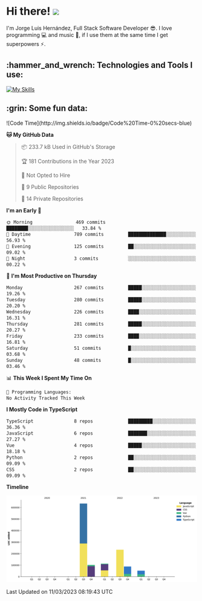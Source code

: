 <h1 align="left">
 <abc>
  <br>Hi there! <img src="https://user-images.githubusercontent.com/42378118/110234147-e3259600-7f4e-11eb-95be-0c4047144dea.gif" width="30"><br>
 </abc>
</h1>

I'm Jorge Luis Hernández, Full Stack Software Developer :sunglasses:. I love programming :computer: and music :musical_score:, if I use them at the same time I get superpowers :zap:. 


<h2 align="left">:hammer_and_wrench: Technologies and Tools I use:</h2>

[![My Skills](https://skillicons.dev/icons?i=js,ts,html,css,py,vue,react,next,nest,postgres,mysql)](https://skillicons.dev)

<h2 align="left">:grin: Some fun data:</h2>
<!--START_SECTION:waka-->
![Code Time](http://img.shields.io/badge/Code%20Time-0%20secs-blue)

**🐱 My GitHub Data** 

> 📦 233.7 kB Used in GitHub's Storage 
 > 
> 🏆 181 Contributions in the Year 2023
 > 
> 🚫 Not Opted to Hire
 > 
> 📜 9 Public Repositories 
 > 
> 🔑 14 Private Repositories 
 > 
**I'm an Early 🐤** 

```text
🌞 Morning                469 commits         ████████░░░░░░░░░░░░░░░░░   33.84 % 
🌆 Daytime                789 commits         ██████████████░░░░░░░░░░░   56.93 % 
🌃 Evening                125 commits         ██░░░░░░░░░░░░░░░░░░░░░░░   09.02 % 
🌙 Night                  3 commits           ░░░░░░░░░░░░░░░░░░░░░░░░░   00.22 % 
```
📅 **I'm Most Productive on Thursday** 

```text
Monday                   267 commits         █████░░░░░░░░░░░░░░░░░░░░   19.26 % 
Tuesday                  280 commits         █████░░░░░░░░░░░░░░░░░░░░   20.20 % 
Wednesday                226 commits         ████░░░░░░░░░░░░░░░░░░░░░   16.31 % 
Thursday                 281 commits         █████░░░░░░░░░░░░░░░░░░░░   20.27 % 
Friday                   233 commits         ████░░░░░░░░░░░░░░░░░░░░░   16.81 % 
Saturday                 51 commits          █░░░░░░░░░░░░░░░░░░░░░░░░   03.68 % 
Sunday                   48 commits          █░░░░░░░░░░░░░░░░░░░░░░░░   03.46 % 
```


📊 **This Week I Spent My Time On** 

```text
💬 Programming Languages: 
No Activity Tracked This Week
```

**I Mostly Code in TypeScript** 

```text
TypeScript               8 repos             █████████░░░░░░░░░░░░░░░░   36.36 % 
JavaScript               6 repos             ███████░░░░░░░░░░░░░░░░░░   27.27 % 
Vue                      4 repos             █████░░░░░░░░░░░░░░░░░░░░   18.18 % 
Python                   2 repos             ██░░░░░░░░░░░░░░░░░░░░░░░   09.09 % 
CSS                      2 repos             ██░░░░░░░░░░░░░░░░░░░░░░░   09.09 % 
```



**Timeline**

![Lines of Code chart](https://raw.githubusercontent.com/jorgelhd94/jorgelhd94/main/assets/bar_graph.png)


 Last Updated on 11/03/2023 08:19:43 UTC
<!--END_SECTION:waka-->
